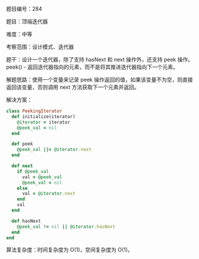 题目编号：284

题目：顶端迭代器

难度：中等

考察范围：设计模式、迭代器

题干：设计一个迭代器，除了支持 hasNext 和 next 操作外，还支持 peek 操作。peek() - 返回迭代器指向的元素，而不是将其推进迭代器指向下一个元素。

解题思路：使用一个变量来记录 peek 操作返回的值，如果该变量不为空，则直接返回该变量，否则调用 next 方法获取下一个元素并返回。

解决方案：

```ruby
class PeekingIterator
  def initialize(iterator)
    @iterator = iterator
    @peek_val = nil
  end

  def peek
    @peek_val ||= @iterator.next
  end

  def next
    if @peek_val
      val = @peek_val
      @peek_val = nil
    else
      val = @iterator.next
    end
    val
  end

  def hasNext
    @peek_val != nil || @iterator.hasNext
  end
end
```

算法复杂度：时间复杂度为 O(1)，空间复杂度为 O(1)。
